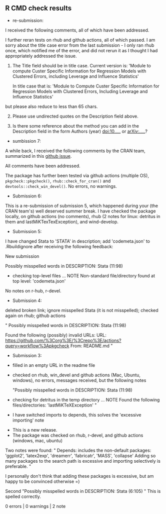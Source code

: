 ## R CMD check results

+ re-submission: 

I received the following comments, all of which have been addressed. 

I further reran tests on rhub and github actions, all of which passed. 
I am sorry about the title case error from the last submission - I only ran 
rhub once, which notified me of the error, and did not rerun it as I thought 
I had appropriately addressed the issue. 

1) The Title field should be in title case. Current version is:
   'Module to compute Custer Specific Information for Regression Models
with Clustered Errors, including Leverage and Influence Statistics'

   In title case that is:
   'Module to Compute Custer Specific Information for Regression Models
with Clustered Errors, Including Leverage and Influence Statistics'

but please also reduce to less than 65 chars.

2)  Please use undirected quotes on the Description field above.


3) Is there some reference about the method you can add in the Description
field in the form Authors (year) <doi:10.....> or <arXiv:.....>?

+ sumbission 7: 

A while back, I received the following comments by the CRAN team, summarized in this [github issue](https://github.com/s3alfisc/summclust/issues/9). 

All comments have been addressed. 

The package has further been tested via github actions (multiple OS), 
`pkgcheck::pkgcheck()`, `rhub::check_for_cran()` and `devtools::check_win_devel()`. No errors, no warnings. 


+ Submission 6: 

This is a re-submission of submission 5, which happened during your (the CRAN team's) well deserved summer break. 
I have checked the package locally, on github actions (no comments), rhub (2 notes for linux: detritus in them and lastMiKTexTexException), and wind-develop.

+ Submission 5: 

I have changed Stata to 'STATA' in description; add 'codemeta.json' to .Rbuildignore 
after receiving the following feedback: 

New submission

Possibly misspelled words in DESCRIPTION:
  Stata (11:98)
* checking top-level files ... NOTE
Non-standard file/directory found at top level:
  'codemeta.json'

No notes on r-hub, r-devel.

+ Submission 4: 

deleted broken link; ignore misspelled Stata (it is not misspelled); checked again on 
rhub; github actions 

"
Possibly misspelled words in DESCRIPTION:
  Stata (11:98)

Found the following (possibly) invalid URLs:
  URL: https://github.com/%3Corg%3E/%3Crepo%3E/actions?query=workflow%3Apkgcheck
    From: README.md
"

+ Submission 3: 

* filled in an empty URL in the readme file
* checked on rhub, win_devel and github actions (Mac, Ubuntu, windows), 
  no errors, messages received, but the following notes 
  
  "Possibly misspelled words in DESCRIPTION:
  Stata (11:98)

* checking for detritus in the temp directory ... NOTE
Found the following files/directories:
  'lastMiKTeXException'
  "
  
+ I have switched imports to depends, this solves the 'excessive importing' 
  note

* This is a new release.
* The package was checked on rhub, r-devel, and github actions (windows, mac, 
  ubuntu)
  
Two notes were found: 
"   Depends: includes the non-default packages:
     'ggplot2', 'latex2exp', 'dreamerr', 'fabricatr', 'MASS', 'collapse'
   Adding so many packages to the search path is excessive and importing
   selectively is preferable.
"

I personally don't think that adding these packages is excessive, but am 
happy to be convinced otherwise =)  

Second 
"Possibly misspelled words in DESCRIPTION:
  Stata (6:105)
"
This is spelled correctly.

0 errors | 0 warnings | 2 note
